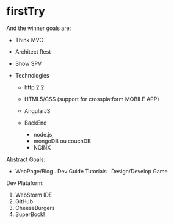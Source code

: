 # firstTry

And the winner goals are:

- Think MVC
- Architect Rest
- Show SPV

- Technologies
  - http 2.2
  - HTML5/CSS (support for crossplatform MOBILE APP)
  - AngularJS

  - BackEnd 
    - node.js, 
    - mongoDB ou couchDB
    - NGINX
 
Abstract Goals:

- WebPage/Blog
  . Dev Guide Tutorials
  . Design/Develop Game


Dev Plataform:

1. WebStorm IDE
2. GitHub
3. CheeseBurgers
4. SuperBock!





